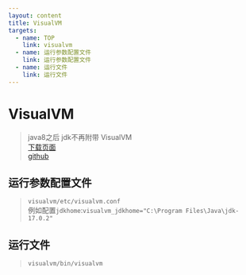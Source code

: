 ```yaml
---
layout: content
title: VisualVM
targets:
  - name: TOP
    link: visualvm
  - name: 运行参数配置文件
    link: 运行参数配置文件
  - name: 运行文件
    link: 运行文件
---
```


# VisualVM

> java8之后 jdk不再附带 VisualVM \
> [下载页面](http://visualvm.github.io) \
> [github](https://github.com/oracle/visualvm)

## 运行参数配置文件 

> `visualvm/etc/visualvm.conf`\
> 例如配置`jdkhome`:`visualvm_jdkhome="C:\Program Files\Java\jdk-17.0.2"`

## 运行文件

> `visualvm/bin/visualvm`

